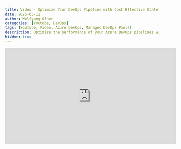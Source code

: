```yaml
---
title: Video - Optimize Your DevOps Pipeline with Cost Effective Stateful Agents
date: 2025-05-12
author: Wolfgang Ofner
categories: [Youtube, DevOps]
tags: [Youtube, Video, Azure DevOps, Managed DevOps Pools]
description: Optimize the performance of your Azure DevOps pipelines with stateful Managed DevOps Pool agents. 
hidden: true
---
```


<iframe width="560" height="315" src="https://www.youtube.com/embed/1zIBNDZp9Uw" title="YouTube video player" frameborder="0" allow="accelerometer; autoplay; clipboard-write; encrypted-media; gyroscope; picture-in-picture; web-share" referrerpolicy="strict-origin-when-cross-origin" allowfullscreen></iframe>